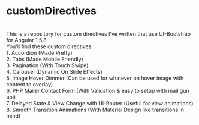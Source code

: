 # customDirectives
</br>
This is a repository for custom directives I've written that use UI-Bootstrap for Angular 1.5.8
</br>
You'll find these custom directives:
</br>
1. Accordion (Made Pretty)
</br>
2. Tabs (Made Mobile Friendly)
</br>
3. Pagination (With Touch Swipe)
</br>
4. Carousel (Dynamic On Slide Effects)
</br>
5. Image Hover Dimmer (Can be used for whatever on hover image with content to overlay)
</br>
6. PHP Mailer Contact Form (With Validation & easy to setup with mail gun api)
</br>
7. Delayed State & View Change with Ui-Router (Useful for view animations)
</br>
8. Smooth Transition Animations (With Material Design like transitions in mind)
